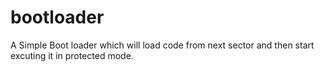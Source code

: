 bootloader
==========

A Simple Boot loader which will load code from next sector and then start excuting it in protected mode.
